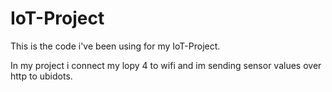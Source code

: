 # IoT-Project
This is the code i've been using for my IoT-Project.

In my project i connect my lopy 4 to wifi and im sending sensor values over http to ubidots.
